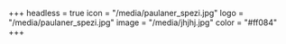 +++
headless = true
icon = "/media/paulaner_spezi.jpg"
logo = "/media/paulaner_spezi.jpg"
image = "/media/jhjhj.jpg"
color = "#ff084"
+++
